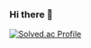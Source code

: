 ### Hi there 👋


[![Solved.ac Profile](http://mazassumnida.wtf/api/generate_badge?boj=puleugo/)](https://solved.ac/puleugo/)
